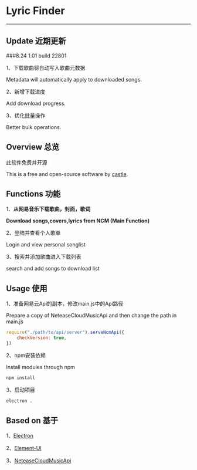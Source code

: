 # Lyric Finder

---

## Update 近期更新

###8.24 1.01 build 22801

1、下载歌曲将自动写入歌曲元数据

Metadata will automatically apply to downloaded songs.

2、新增下载进度

Add download progress.

3、优化批量操作

Better bulk operations.

## Overview 总览

此软件免费并开源

This is a free and open-source software by [castle](https://rogerchen2005.github.io).

## Functions 功能

1、**从网易音乐下载歌曲，封面，歌词**

**Download songs,covers,lyrics from NCM (Main Function)**

2、登陆并查看个人歌单

Login and view personal songlist

3、搜索并添加歌曲进入下载列表

search and add songs to download list

## Usage 使用

1、准备网易云Api的副本，修改main.js中的Api路径

Prepare a copy of NeteaseCloudMusicApi and then change the path in main.js

```JavaScript
require("./path/to/api/server").serveNcmApi({
    checkVersion: true,
})
```

2、npm安装依赖

Install modules through npm

```Bash
npm install
```

3、启动项目

```bash
electron .
```

## Based on 基于

1、[Electron](https://www.electronjs.org/)

2、[Element-UI](https://element.eleme.io/#/zh-CN)

3、[NeteaseCloudMusicApi](https://github.com/Binaryify/NeteaseCloudMusicApi)
